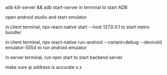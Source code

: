 adb kill-server && adb start-server in terminal to start ADB

open android studio and start emulator

in client terminal, npx react-native start --host 127.0.0.1 to start metro bundler

in client terminal, npx react-native run-android --variant=debug --deviceId emulator-5554 to run android emulator

in server terminal, run npm start to start backend server

make sure ip address is accurate x.x